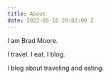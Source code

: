 ```yaml
---
title: About
date: 2022-05-16 20:02:00 Z
---
```


I am Brad Moore.

I travel.  I eat.  I blog.

I blog about traveling and eating.